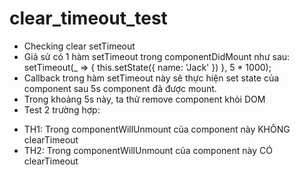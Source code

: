 # clear_timeout_test
- Checking clear setTimeout
- Giả sử có 1 hàm setTimeout trong componentDidMount như sau:
setTimeout(_ => {
  this.setState({
    name: 'Jack'
  })
}, 5 * 1000);
- Callback trong hàm setTimeout này sẽ thực hiện set state của component sau 5s component đã được mount.
- Trong khoảng 5s này, ta thử remove component khỏi DOM
- Test 2 trường hợp:
+ TH1: Trong componentWillUnmount của component này KHÔNG clearTimeout
+ TH2: Trong componentWillUnmount của component này CÓ clearTimeout
